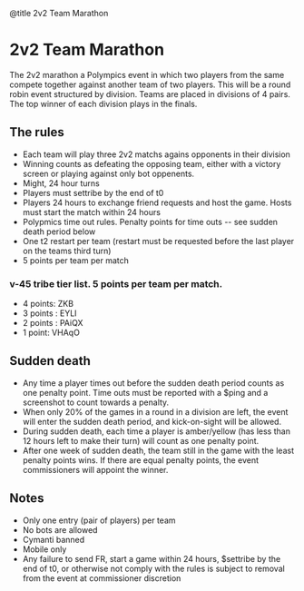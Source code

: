 @title 2v2 Team Marathon

# 2v2 Team Marathon

The 2v2 marathon a Polympics event in which two players from the same compete together against another team of two players. This will be a round robin event structured by division. Teams are placed in divisions of 4 pairs. The top winner of each division plays in the finals.

## The rules

- Each team will play three 2v2 matchs agains opponents in their division
- Winning counts as defeating the opposing team, either with a victory screen or playing against only bot oppenents. 
- Might, 24 hour turns
- Players must settribe by the end of t0
- Players 24 hours to exchange friend requests and host the game. Hosts must start the match within 24 hours
- Polypmics time out rules. Penalty points for time outs -- see sudden death period below
- One t2 restart per team (restart must be requested before the last player on the teams third turn)
- 5 points per team per match

### v-45 tribe tier list. 5 points per team per match.

- 4 points: ZKB 
- 3 points : EYLI 
- 2 points : PAiQX 
- 1 point: VHAqO

## Sudden death

- Any time a player times out before the sudden death period counts as one penalty point. Time outs must be reported with a $ping and a screenshot to count towards a penalty.
- When only 20% of the games in a round in a division are left, the event will enter the sudden death period, and kick-on-sight will be allowed. 
- During sudden death, each time a player is amber/yellow (has less than 12 hours left to make their turn) will count as one penalty point. 
- After one week of sudden death, the team still in the game with the least penalty points wins. If there are equal penalty points, the event commissioners will appoint the winner.

## Notes

- Only one entry (pair of players) per team
- No bots are allowed
- Cymanti banned
- Mobile only
- Any failure to send FR, start a game within 24 hours, $settribe by the end of t0, or otherwise not comply with the rules is subject to removal from the event at commissioner discretion

